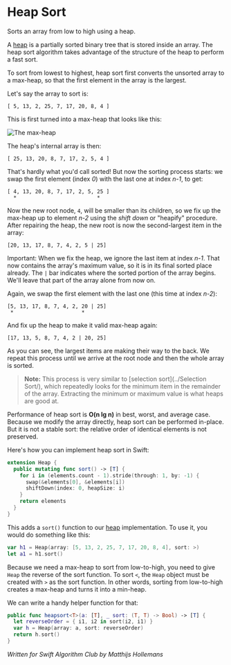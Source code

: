 # Heap Sort

Sorts an array from low to high using a heap.

A [heap](../Heap/) is a partially sorted binary tree that is stored inside an array. The heap sort algorithm takes advantage of the structure of the heap to perform a fast sort.

To sort from lowest to highest, heap sort first converts the unsorted array to a max-heap, so that the first element in the array is the largest.

Let's say the array to sort is:

	[ 5, 13, 2, 25, 7, 17, 20, 8, 4 ]

This is first turned into a max-heap that looks like this:

![The max-heap](pics/MaxHeap.png)

The heap's internal array is then:

	[ 25, 13, 20, 8, 7, 17, 2, 5, 4 ]

That's hardly what you'd call sorted! But now the sorting process starts: we swap the first element (index *0*) with the last one at index *n-1*, to get:

	[ 4, 13, 20, 8, 7, 17, 2, 5, 25 ]
	  *                          *

Now the new root node, `4`, will be smaller than its children, so we fix up the max-heap up to element *n-2* using the *shift down* or "heapify" procedure. After repairing the heap, the new root is now the second-largest item in the array:

	[20, 13, 17, 8, 7, 4, 2, 5 | 25]

Important: When we fix the heap, we ignore the last item at index *n-1*. That now contains the array's maximum value, so it is in its final sorted place already. The `|` bar indicates where the sorted portion of the array begins. We'll leave that part of the array alone from now on.

Again, we swap the first element with the last one (this time at index *n-2*):

	[5, 13, 17, 8, 7, 4, 2, 20 | 25]
	 *                      *

And fix up the heap to make it valid max-heap again:

	[17, 13, 5, 8, 7, 4, 2 | 20, 25]

As you can see, the largest items are making their way to the back. We repeat this process until we arrive at the root node and then the whole array is sorted.

> **Note:** This process is very similar to [selection sort](../Selection Sort/), which repeatedly looks for the minimum item in the remainder of the array. Extracting the minimum or maximum value is what heaps are good at.

Performance of heap sort is **O(n lg n)** in best, worst, and average case. Because we modify the array directly, heap sort can be performed in-place. But it is not a stable sort: the relative order of identical elements is not preserved.

Here's how you can implement heap sort in Swift:

```swift
extension Heap {
  public mutating func sort() -> [T] {
    for i in (elements.count - 1).stride(through: 1, by: -1) {
      swap(&elements[0], &elements[i])
      shiftDown(index: 0, heapSize: i)
    }
    return elements
  }
}
```

This adds a `sort()` function to our [heap](../Heap/) implementation. To use it, you would do something like this:

```swift
var h1 = Heap(array: [5, 13, 2, 25, 7, 17, 20, 8, 4], sort: >)
let a1 = h1.sort()
```

Because we need a max-heap to sort from low-to-high, you need to give `Heap` the reverse of the sort function. To sort `<`, the `Heap` object must be created with `>` as the sort function. In other words, sorting from low-to-high creates a max-heap and turns it into a min-heap.

We can write a handy helper function for that:

```swift
public func heapsort<T>(a: [T], _ sort: (T, T) -> Bool) -> [T] {
  let reverseOrder = { i1, i2 in sort(i2, i1) }
  var h = Heap(array: a, sort: reverseOrder)
  return h.sort()
}
```

*Written for Swift Algorithm Club by Matthijs Hollemans*
